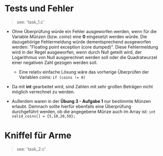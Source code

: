 # Tests und Fehler

> see: 'task_1.c'

- Ohne Überprüfung würde ein Fehler ausgeworfen werden, wenn für die Variable *Münzen* (bzw. *coins*) eine **0** eingesetzt werden würde. Die dazugehörige Fehlermeldung würde dementsprechend ausgeworfen werden: "Floating point exception (core dumped)". Diese Fehlermeldung wird in der Regel ausgeworfen, wenn durch Null geteilt wird, der Logarithmus von Null ausgerechnet werden soll oder die Quadratwurzel einer negativen Zahl gezogen werden soll.

    - Eine relativ einfache Lösung wäre das vorherige Überprüfen der Variablen *coins*: `if (coins != 0)`

- Da mit **int** gearbeitet wird, sind Zahlen mit sehr großen Beträgen nicht möglich verrechnet zu werden. 

- Außerdem waren in der **Übung 3 - Aufgabe 1** nur bestimmte Münzen erlaubt. Demnach sollte hierfür ebenfalls eine Überprüfung durchgeführt werden, ob die angegebene Münze auch im Array ist: `int valid_coins[] = {5,10,20,50};`

# Kniffel für Arme

> see: 'task_2.c'